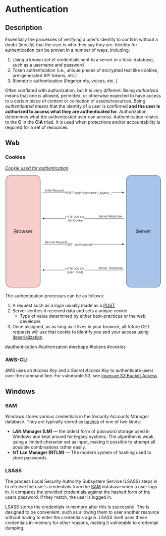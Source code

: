 # Authentication
## Description
Essentially the processes of verifying a user's identity to confirm without a doubt (ideally) that the user is who they say they are. Identity for authentication can be proven in a number of ways, including:
1. Using a known set of credentials sent to a server or a local database, such as a username and password
2. Token authentication (i.e., unique pieces of encrypted text like cookies, pre-generated API tokens, etc.)
3. Biometric authentication (fingerprints, voices, etc. )

Often conflated with authorization, but it is very different. Being *authorized* means that one is allowed, permitted,  or otherwise expected to have access to a certain piece of content or collection of assets/resources. Being *authenticated* means that the identity of a user is confirmed **and the user is authorized to access what they are authenticated for**. Authorization determines what the authenticated user can access. Authentication relates to the **C** in the **CIA** triad. It is used when protections and/or accountability is required for a set of resources. 

## Web

### Cookies
*<u>Cookie used for authentication</u>*

![](concepts_photos/Cookie-In-HTTP-Request--THM.png)

The authentication processes can be as follows:
1. A request such as a login usually made as a [POST](web_tech/POST.md)
2. Server verifies it received data and sets a unique cookie
	- Type of value determined by either best-practices or the web developer.
3. Once assigned, as as long as it lives in your browser, all future GET requests will use that cookie to identify you and your access using [deserialization](web_tech/deserialization.md).

#authentication #authorization #webapp #tokens #cookies 

### AWS-CLI
AWS uses an *Access Key* and a *Secret Access Key* to authenticate users over the command line. 
For vulnerable S3, see [Insecure S3 Bucket Access](../vulnerabilities/insecure_s3_bucket_access.md)

## Windows
<meta name="windows-authentication" description="Explanation of Windows authentication methods">

### SAM
Windows stores various credentials in the *Security Accounts Manager* database. They are typically stored as [hashes](hashing.md) of one of two kinds:

- **LAN Manager (LM)** &mdash; the oldest form of password storage used in Windows and kept around for legacy systems. The algorithm is weak, using a limited character set as input, making it possible to attempt all possible combinations rather easily.
- **NT Lan Manager (NTLM)** &mdash; The modern system of hashing used to store passwords.

### LSASS
The process Local Security Authority Subsystem Service (LSASS) steps in to retrieve the user's credentials from the [SAM](#SAM) database when a user logs in. It compares the provided credentials against the hashed form of the users password. If they match, the user is logged in. 

LSASS stores the credentials in memory after this is successful. The is designed to be convenient, such as allowing them to user another resource without having to enter the credentials again. LSASS itself uses these credentials in-memory for other reasons, making it vulnerable to credential dumping. 